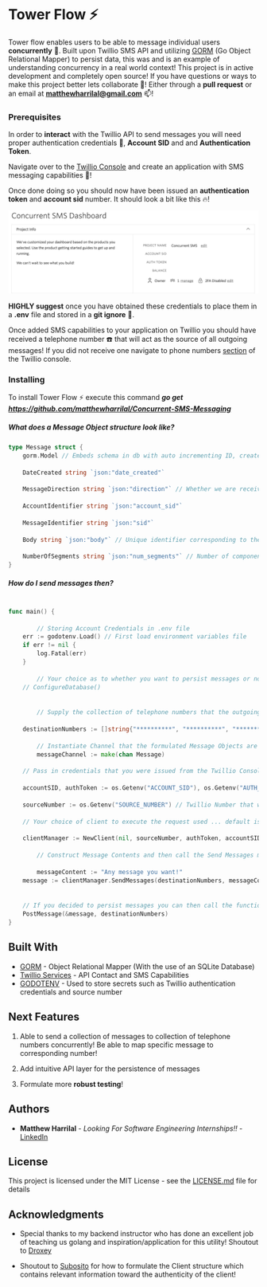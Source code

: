 # Tower Flow ⚡️
Tower flow enables users to be able to message individual users **concurrently** 📲. Built upon Twillio SMS API and utilizing [GORM](https://github.com/jinzhu/gorm) (Go Object Relational Mapper) to persist data, this was and is an example of understanding concurrency in a real world context! This project is in active development and completely open source! If you have questions or ways to make this project better lets collaborate 👋! Either through a **pull request** or an email at **matthewharrilal@gmail.com** 📫!

### Prerequisites
In order to **interact** with the Twillio API to send messages you will need proper authentication credentials 👮, **Account SID** and and **Authentication Token**.

Navigate over to the [Twillio Console](https://www.twilio.com/console) and create an application with SMS messaging capabilities 📲!

Once done doing so you should now have been issued an **authentication token** and **account sid** number. It should look a bit like this 🔥!

![Account Credentials](https://github.com/matthewharrilal/Concurrent-SMS-Messaging/blob/master/Assets/Twillio-Console.png)

**HIGHLY suggest** once you have obtained these credentials to place them in a **.env** file and stored in a **git ignore** 
🤫. 

Once added SMS capabilities to your application on Twillio you should have received a telephone number ☎️ that will act as the source of all outgoing messages! If you did not receive one navigate to phone numbers [section](https://www.twilio.com/console/phone-numbers/incoming) of the Twillio console.

### Installing
To install Tower Flow ⚡️ execute this command
 **_go get https://github.com/matthewharrilal/Concurrent-SMS-Messaging_**

 ##### What does a Message Object structure look like?
``` go
type Message struct { 
	gorm.Model // Embeds schema in db with auto incrementing ID, created at, updated at, and deleted at attributes

	DateCreated string `json:"date_created"`

	MessageDirection string `json:"direction"` // Whether we are receiving or sending

	AccountIdentifier string `json:"account_sid"` 

	MessageIdentifier string `json:"sid"`

	Body string `json:"body"` // Unique identifier corresponding to the message object from Twillio

	NumberOfSegments string `json:"num_segments"` // Number of components within message
}
```
##### How do I send messages then?

``` go

func main() {

        // Storing Account Credentials in .env file
	err := godotenv.Load() // First load environment variables file
	if err != nil {
		log.Fatal(err)
	}

        // Your choice as to whether you want to persist messages or not!
	// ConfigureDatabase()


        // Supply the collection of telephone numbers that the outgoing message is going to be sent to!

	destinationNumbers := []string{"**********", "**********", "**********"}

        // Instantiate Channel that the formulated Message Objects are going to be sent through!
        messageChannel := make(chan Message) 

	// Pass in credentials that you were issued from the Twillio Console

	accountSID, authToken := os.Getenv("ACCOUNT_SID"), os.Getenv("AUTH_TOKEN")

	sourceNumber := os.Getenv("SOURCE_NUMBER") // Twillio Number that was issued

	// Your choice of client to execute the request used ... default is the http.DefaultClient

	clientManager := NewClient(nil, sourceNumber, authToken, accountSID)
    
        // Construct Message Contents and then call the Send Messages method!

        messageContent := "Any message you want!"
	message := clientManager.SendMessages(destinationNumbers, messageContent, messageChannel)


	// If you decided to persist messages you can then call the function
	PostMessage(&message, destinationNumbers)
}

```

## Built With

* [GORM](https://github.com/jinzhu/gorm) - Object Relational Mapper (With the use of an SQLite Database)
* [Twillio Services](https://www.twilio.com/) - API Contact and SMS Capabilities
* [GODOTENV](https://github.com/joho/godotenv) - Used to store secrets such as Twillio authentication credentials and source number



## Next Features
1. Able to send a collection of messages to collection of telephone numbers concurrently! Be able to map specific message to corresponding number!

2. Add intuitive API layer for the persistence of messages

3. Formulate more **robust testing**! 

## Authors

* **Matthew Harrilal** - *Looking For Software Engineering Internships!!* - [LinkedIn](https://www.linkedin.com/in/matthew-harrilal-b38377111/)


## License

This project is licensed under the MIT License - see the [LICENSE.md](LICENSE.md) file for details

## Acknowledgments

* Special thanks to my backend instructor who has done an excellent job of teaching us golang and inspiration/application for this utility! Shoutout to [Droxey](https://github.com/droxey)

* Shoutout to [Subosito](https://github.com/subosito/twilio) for how to formulate the Client structure which contains relevant information toward the authenticity of the client!

